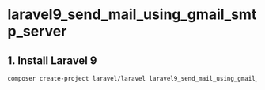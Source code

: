 # laravel9_send_mail_using_gmail_smtp_server
## 1. Install Laravel 9
```Dockerfile
composer create-project laravel/laravel laravel9_send_mail_using_gmail_smtp_server
```


























